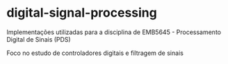 # digital-signal-processing
Implementações utilizadas para a disciplina de EMB5645 - Processamento Digital de Sinais (PDS)

Foco no estudo de controladores digitais e filtragem de sinais
